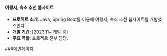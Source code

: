 #### 여행지, 숙소 추천 웹사이트
- **프로젝트 소개**: Java, Spring Boot를 이용해 여행지, 숙소 추천 웹사이트를 개발했스빈다.
- **개발 기간**: [2023.11~ 개발 중]
- **주요 역할**: 프로젝트 전부 담당.

###메인페이지

